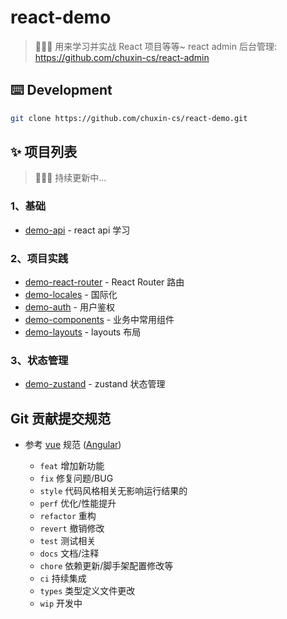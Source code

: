 # react-demo
> 🍉🍉🍉 用来学习并实战 React 项目等等~
> react admin 后台管理: https://github.com/chuxin-cs/react-admin

## ⌨️ Development
```bash
git clone https://github.com/chuxin-cs/react-demo.git
```

## ✨ 项目列表
> 🍉🍉🍉 持续更新中...
### 1、基础
- [demo-api](https://github.com/chuxin-cs/react-demo/tree/master/demo-api) - react api 学习
### 2、项目实践
- [demo-react-router](https://github.com/chuxin-cs/react-demo/tree/master/demo-react-router) - React Router 路由
- [demo-locales](https://github.com/chuxin-cs/react-demo/tree/master/demo-locales) - 国际化
- [demo-auth](https://github.com/chuxin-cs/react-demo/tree/master/demo-auth) - 用户鉴权
- [demo-components](https://github.com/chuxin-cs/react-demo/tree/master/demo-components) - 业务中常用组件
- [demo-layouts](https://github.com/chuxin-cs/react-demo/tree/master/demo-layouts) - layouts 布局
### 3、状态管理
- [demo-zustand](https://github.com/chuxin-cs/react-demo/tree/master/demo-zustand) - zustand 状态管理



## Git 贡献提交规范

- 参考 [vue](https://github.com/vuejs/vue/blob/dev/.github/COMMIT_CONVENTION.md) 规范 ([Angular](https://github.com/conventional-changelog/conventional-changelog/tree/master/packages/conventional-changelog-angular))

  - `feat` 增加新功能
  - `fix` 修复问题/BUG
  - `style` 代码风格相关无影响运行结果的
  - `perf` 优化/性能提升
  - `refactor` 重构
  - `revert` 撤销修改
  - `test` 测试相关
  - `docs` 文档/注释
  - `chore` 依赖更新/脚手架配置修改等
  - `ci` 持续集成
  - `types` 类型定义文件更改
  - `wip` 开发中